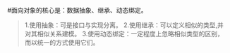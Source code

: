 #面向对象的核心是：数据抽象、继承、动态绑定。
>1.使用抽象：可是接口与实现分离。
>2.使用继承：可以定义相似的类型,并对其相似关系建模。
>3.使用动态绑定：一定程度上忽略相似类型的区别，而以统一的方式使用它们。


